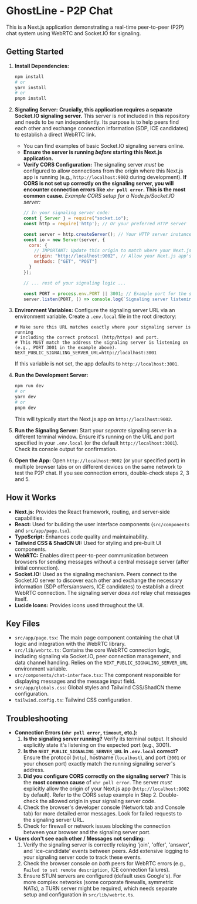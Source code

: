 # GhostLine - P2P Chat

This is a Next.js application demonstrating a real-time peer-to-peer (P2P) chat system using WebRTC and Socket.IO for signaling.

## Getting Started

1.  **Install Dependencies:**
    ```bash
    npm install
    # or
    yarn install
    # or
    pnpm install
    ```

2.  **Signaling Server:**
    **Crucially, this application requires a separate Socket.IO signaling server.** This server is *not* included in this repository and needs to be run independently. Its purpose is to help peers find each other and exchange connection information (SDP, ICE candidates) to establish a direct WebRTC link.
    *   You can find examples of basic Socket.IO signaling servers online.
    *   **Ensure the server is running *before* starting this Next.js application.**
    *   **Verify CORS Configuration:** The signaling server *must* be configured to allow connections from the origin where this Next.js app is running (e.g., `http://localhost:9002` during development). **If CORS is not set up correctly on the signaling server, you will encounter connection errors like `xhr poll error`. This is the most common cause.**
        *Example CORS setup for a Node.js/Socket.IO server:*
        ```javascript
        // In your signaling server code:
        const { Server } = require("socket.io");
        const http = require('http'); // Or your preferred HTTP server

        const server = http.createServer(); // Your HTTP server instance
        const io = new Server(server, {
          cors: {
            // IMPORTANT: Update this origin to match where your Next.js app is running!
            origin: "http://localhost:9002", // Allow your Next.js app's origin
            methods: ["GET", "POST"]
          }
        });

        // ... rest of your signaling logic ...

        const PORT = process.env.PORT || 3001; // Example port for the signaling server
        server.listen(PORT, () => console.log(`Signaling server listening on port ${PORT}`));
        ```

3.  **Environment Variables:**
    Configure the signaling server URL via an environment variable. Create a `.env.local` file in the root directory:
    ```.env.local
    # Make sure this URL matches exactly where your signaling server is running
    # including the correct protocol (http/https) and port.
    # This MUST match the address the signaling server is listening on (e.g., PORT 3001 in the example above).
    NEXT_PUBLIC_SIGNALING_SERVER_URL=http://localhost:3001
    ```
    If this variable is not set, the app defaults to `http://localhost:3001`.

4.  **Run the Development Server:**
    ```bash
    npm run dev
    # or
    yarn dev
    # or
    pnpm dev
    ```
    This will typically start the Next.js app on `http://localhost:9002`.

5.  **Run the Signaling Server:**
    Start your *separate* signaling server in a different terminal window. Ensure it's running on the URL and port specified in your `.env.local` (or the default `http://localhost:3001`). Check its console output for confirmation.

6.  **Open the App:**
    Open `http://localhost:9002` (or your specified port) in multiple browser tabs or on different devices on the same network to test the P2P chat. If you see connection errors, double-check steps 2, 3 and 5.

## How it Works

-   **Next.js:** Provides the React framework, routing, and server-side capabilities.
-   **React:** Used for building the user interface components (`src/components` and `src/app/page.tsx`).
-   **TypeScript:** Enhances code quality and maintainability.
-   **Tailwind CSS & ShadCN UI:** Used for styling and pre-built UI components.
-   **WebRTC:** Enables direct peer-to-peer communication between browsers for sending messages without a central message server (after initial connection).
-   **Socket.IO:** Used as the signaling mechanism. Peers connect to the Socket.IO server to discover each other and exchange the necessary information (SDP offers/answers, ICE candidates) to establish a direct WebRTC connection. The signaling server *does not* relay chat messages itself.
-   **Lucide Icons:** Provides icons used throughout the UI.

## Key Files

-   `src/app/page.tsx`: The main page component containing the chat UI logic and integration with the WebRTC library.
-   `src/lib/webrtc.ts`: Contains the core WebRTC connection logic, including signaling via Socket.IO, peer connection management, and data channel handling. Relies on the `NEXT_PUBLIC_SIGNALING_SERVER_URL` environment variable.
-   `src/components/chat-interface.tsx`: The component responsible for displaying messages and the message input field.
-   `src/app/globals.css`: Global styles and Tailwind CSS/ShadCN theme configuration.
-   `tailwind.config.ts`: Tailwind CSS configuration.

## Troubleshooting

-   **Connection Errors (`xhr poll error`, `timeout`, etc.):**
    1.  **Is the signaling server running?** Verify its terminal output. It should explicitly state it's listening on the expected port (e.g., 3001).
    2.  **Is the `NEXT_PUBLIC_SIGNALING_SERVER_URL` in `.env.local` correct?** Ensure the protocol (`http`), hostname (`localhost`), and port (`3001` or your chosen port) exactly match the running signaling server's address.
    3.  **Did you configure CORS correctly on the signaling server?** This is the **most common cause** of `xhr poll error`. The server *must* explicitly allow the origin of your Next.js app (`http://localhost:9002` by default). Refer to the CORS setup example in Step 2. Double-check the allowed origin in your signaling server code.
    4.  Check the browser's developer console (Network tab and Console tab) for more detailed error messages. Look for failed requests to the signaling server URL.
    5.  Check for firewall or network issues blocking the connection between your browser and the signaling server port.
-   **Users don't see each other / Messages not sending:**
    1.  Verify the signaling server is correctly relaying 'join', 'offer', 'answer', and 'ice-candidate' events between peers. Add extensive logging to your signaling server code to track these events.
    2.  Check the browser console on *both* peers for WebRTC errors (e.g., `Failed to set remote description`, ICE connection failures).
    3.  Ensure STUN servers are configured (default uses Google's). For more complex networks (some corporate firewalls, symmetric NATs), a TURN server might be required, which needs separate setup and configuration in `src/lib/webrtc.ts`.

```